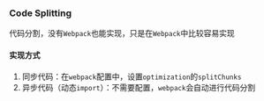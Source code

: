 ### Code Splitting

代码分割，没有`Webpack`也能实现，只是在`Webpack`中比较容易实现

#### 实现方式

1. 同步代码：在`webpack`配置中，设置`optimization`的`splitChunks`
2. 异步代码（动态`import`）：不需要配置，`webpack`会自动进行代码分割
